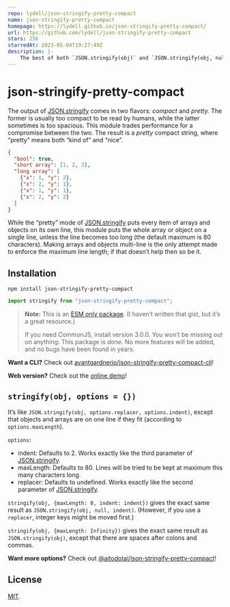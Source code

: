 ```yaml
---
repo: lydell/json-stringify-pretty-compact
name: json-stringify-pretty-compact
homepage: https://lydell.github.io/json-stringify-pretty-compact/
url: https://github.com/lydell/json-stringify-pretty-compact
stars: 256
starredAt: 2023-05-04T19:27:49Z
description: |-
    The best of both `JSON.stringify(obj)` and `JSON.stringify(obj, null, indent)`.
---
```


# json-stringify-pretty-compact

The output of [JSON.stringify] comes in two flavors: _compact_ and _pretty._ The former is usually too compact to be read by humans, while the latter sometimes is too spacious. This module trades performance for a compromise between the two. The result is a _pretty_ compact string, where “pretty” means both “kind of” and “nice”.

<!-- prettier-ignore -->
```json
{
  "bool": true,
  "short array": [1, 2, 3],
  "long array": [
    {"x": 1, "y": 2},
    {"x": 2, "y": 1},
    {"x": 1, "y": 1},
    {"x": 2, "y": 2}
  ]
}
```

While the “pretty” mode of [JSON.stringify] puts every item of arrays and objects on its own line, this module puts the whole array or object on a single line, unless the line becomes too long (the default maximum is 80 characters). Making arrays and objects multi-line is the only attempt made to enforce the maximum line length; if that doesn’t help then so be it.

## Installation

```
npm install json-stringify-pretty-compact
```

```js
import stringify from "json-stringify-pretty-compact";
```

> **Note:** This is an [ESM only package]. (I haven’t written that gist, but it’s a great resource.)
>
> If you need CommonJS, install version 3.0.0. You won’t be missing out on anything: This package is _done._ No more features will be added, and no bugs have been found in years.

**Want a CLI?** Check out [avantgardnerio/json-stringify-pretty-compact-cli]!

**Web version?** Check out the [online demo]!

## `stringify(obj, options = {})`

It’s like `JSON.stringify(obj, options.replacer, options.indent)`, except that objects and arrays are on one line if they fit (according to `options.maxLength`).

`options`:

- indent: Defaults to 2. Works exactly like the third parameter of [JSON.stringify].
- maxLength: Defaults to 80. Lines will be tried to be kept at maximum this many characters long.
- replacer: Defaults to undefined. Works exactly like the second parameter of [JSON.stringify].

`stringify(obj, {maxLength: 0, indent: indent})` gives the exact same result as `JSON.stringify(obj, null, indent)`. (However, if you use a `replacer`, integer keys might be moved first.)

`stringify(obj, {maxLength: Infinity})` gives the exact same result as `JSON.stringify(obj)`, except that there are spaces after colons and commas.

**Want more options?** Check out [@aitodotai/json-stringify-pretty-compact]!

## License

[MIT](LICENSE).

[@aitodotai/json-stringify-pretty-compact]: https://www.npmjs.com/package/@aitodotai/json-stringify-pretty-compact
[avantgardnerio/json-stringify-pretty-compact-cli]: https://github.com/avantgardnerio/json-stringify-pretty-compact-cli
[esm only package]: https://gist.github.com/sindresorhus/a39789f98801d908bbc7ff3ecc99d99c
[json.stringify]: https://developer.mozilla.org/en-US/docs/Web/JavaScript/Reference/Global_Objects/JSON/stringify
[online demo]: https://lydell.github.io/json-stringify-pretty-compact/

